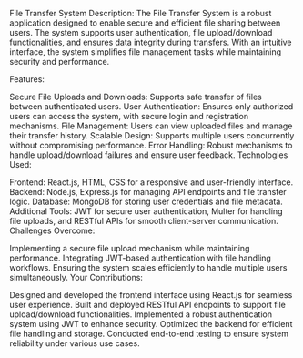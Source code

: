 File Transfer System
Description:
The File Transfer System is a robust application designed to enable secure and efficient file sharing between users. The system supports user authentication, file upload/download functionalities, and ensures data integrity during transfers. With an intuitive interface, the system simplifies file management tasks while maintaining security and performance.

Features:

Secure File Uploads and Downloads: Supports safe transfer of files between authenticated users.
User Authentication: Ensures only authorized users can access the system, with secure login and registration mechanisms.
File Management: Users can view uploaded files and manage their transfer history.
Scalable Design: Supports multiple users concurrently without compromising performance.
Error Handling: Robust mechanisms to handle upload/download failures and ensure user feedback.
Technologies Used:

Frontend: React.js, HTML, CSS for a responsive and user-friendly interface.
Backend: Node.js, Express.js for managing API endpoints and file transfer logic.
Database: MongoDB for storing user credentials and file metadata.
Additional Tools: JWT for secure user authentication, Multer for handling file uploads, and RESTful APIs for smooth client-server communication.
Challenges Overcome:

Implementing a secure file upload mechanism while maintaining performance.
Integrating JWT-based authentication with file handling workflows.
Ensuring the system scales efficiently to handle multiple users simultaneously.
Your Contributions:

Designed and developed the frontend interface using React.js for seamless user experience.
Built and deployed RESTful API endpoints to support file upload/download functionalities.
Implemented a robust authentication system using JWT to enhance security.
Optimized the backend for efficient file handling and storage.
Conducted end-to-end testing to ensure system reliability under various use cases.
